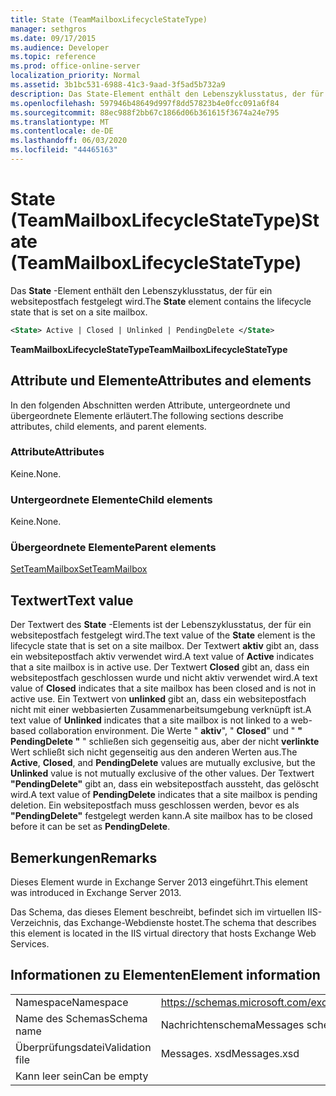 ```yaml
---
title: State (TeamMailboxLifecycleStateType)
manager: sethgros
ms.date: 09/17/2015
ms.audience: Developer
ms.topic: reference
ms.prod: office-online-server
localization_priority: Normal
ms.assetid: 3b1bc531-6988-41c3-9aad-3f5ad5b732a9
description: Das State-Element enthält den Lebenszyklusstatus, der für ein websitepostfach festgelegt wird.
ms.openlocfilehash: 597946b48649d997f8dd57823b4e0fcc091a6f84
ms.sourcegitcommit: 88ec988f2bb67c1866d06b361615f3674a24e795
ms.translationtype: MT
ms.contentlocale: de-DE
ms.lasthandoff: 06/03/2020
ms.locfileid: "44465163"
---
```

# <a name="state-teammailboxlifecyclestatetype"></a><span data-ttu-id="1dd31-103">State (TeamMailboxLifecycleStateType)</span><span class="sxs-lookup"><span data-stu-id="1dd31-103">State (TeamMailboxLifecycleStateType)</span></span>

<span data-ttu-id="1dd31-104">Das **State** -Element enthält den Lebenszyklusstatus, der für ein websitepostfach festgelegt wird.</span><span class="sxs-lookup"><span data-stu-id="1dd31-104">The **State** element contains the lifecycle state that is set on a site mailbox.</span></span> 
  
```XML
<State> Active | Closed | Unlinked | PendingDelete </State>
```

<span data-ttu-id="1dd31-105">**TeamMailboxLifecycleStateType**</span><span class="sxs-lookup"><span data-stu-id="1dd31-105">**TeamMailboxLifecycleStateType**</span></span>

## <a name="attributes-and-elements"></a><span data-ttu-id="1dd31-106">Attribute und Elemente</span><span class="sxs-lookup"><span data-stu-id="1dd31-106">Attributes and elements</span></span>

<span data-ttu-id="1dd31-107">In den folgenden Abschnitten werden Attribute, untergeordnete und übergeordnete Elemente erläutert.</span><span class="sxs-lookup"><span data-stu-id="1dd31-107">The following sections describe attributes, child elements, and parent elements.</span></span>
  
### <a name="attributes"></a><span data-ttu-id="1dd31-108">Attribute</span><span class="sxs-lookup"><span data-stu-id="1dd31-108">Attributes</span></span>

<span data-ttu-id="1dd31-109">Keine.</span><span class="sxs-lookup"><span data-stu-id="1dd31-109">None.</span></span>
  
### <a name="child-elements"></a><span data-ttu-id="1dd31-110">Untergeordnete Elemente</span><span class="sxs-lookup"><span data-stu-id="1dd31-110">Child elements</span></span>

<span data-ttu-id="1dd31-111">Keine.</span><span class="sxs-lookup"><span data-stu-id="1dd31-111">None.</span></span>
  
### <a name="parent-elements"></a><span data-ttu-id="1dd31-112">Übergeordnete Elemente</span><span class="sxs-lookup"><span data-stu-id="1dd31-112">Parent elements</span></span>

[<span data-ttu-id="1dd31-113">SetTeamMailbox</span><span class="sxs-lookup"><span data-stu-id="1dd31-113">SetTeamMailbox</span></span>](setteammailbox.md)
  
## <a name="text-value"></a><span data-ttu-id="1dd31-114">Textwert</span><span class="sxs-lookup"><span data-stu-id="1dd31-114">Text value</span></span>

<span data-ttu-id="1dd31-115">Der Textwert des **State** -Elements ist der Lebenszyklusstatus, der für ein websitepostfach festgelegt wird.</span><span class="sxs-lookup"><span data-stu-id="1dd31-115">The text value of the **State** element is the lifecycle state that is set on a site mailbox.</span></span> <span data-ttu-id="1dd31-116">Der Textwert **aktiv** gibt an, dass ein websitepostfach aktiv verwendet wird.</span><span class="sxs-lookup"><span data-stu-id="1dd31-116">A text value of **Active** indicates that a site mailbox is in active use.</span></span> <span data-ttu-id="1dd31-117">Der Textwert **Closed** gibt an, dass ein websitepostfach geschlossen wurde und nicht aktiv verwendet wird.</span><span class="sxs-lookup"><span data-stu-id="1dd31-117">A text value of **Closed** indicates that a site mailbox has been closed and is not in active use.</span></span> <span data-ttu-id="1dd31-118">Ein Textwert von **unlinked** gibt an, dass ein websitepostfach nicht mit einer webbasierten Zusammenarbeitsumgebung verknüpft ist.</span><span class="sxs-lookup"><span data-stu-id="1dd31-118">A text value of **Unlinked** indicates that a site mailbox is not linked to a web-based collaboration environment.</span></span> <span data-ttu-id="1dd31-119">Die Werte " **aktiv**", " **Closed**" und " **" PendingDelete "** " schließen sich gegenseitig aus, aber der nicht **verlinkte** Wert schließt sich nicht gegenseitig aus den anderen Werten aus.</span><span class="sxs-lookup"><span data-stu-id="1dd31-119">The **Active**, **Closed**, and **PendingDelete** values are mutually exclusive, but the **Unlinked** value is not mutually exclusive of the other values.</span></span> <span data-ttu-id="1dd31-120">Der Textwert **"PendingDelete"** gibt an, dass ein websitepostfach aussteht, das gelöscht wird.</span><span class="sxs-lookup"><span data-stu-id="1dd31-120">A text value of **PendingDelete** indicates that a site mailbox is pending deletion.</span></span> <span data-ttu-id="1dd31-121">Ein websitepostfach muss geschlossen werden, bevor es als **"PendingDelete"** festgelegt werden kann.</span><span class="sxs-lookup"><span data-stu-id="1dd31-121">A site mailbox has to be closed before it can be set as **PendingDelete**.</span></span>
  
## <a name="remarks"></a><span data-ttu-id="1dd31-122">Bemerkungen</span><span class="sxs-lookup"><span data-stu-id="1dd31-122">Remarks</span></span>

<span data-ttu-id="1dd31-123">Dieses Element wurde in Exchange Server 2013 eingeführt.</span><span class="sxs-lookup"><span data-stu-id="1dd31-123">This element was introduced in Exchange Server 2013.</span></span>
  
<span data-ttu-id="1dd31-124">Das Schema, das dieses Element beschreibt, befindet sich im virtuellen IIS-Verzeichnis, das Exchange-Webdienste hostet.</span><span class="sxs-lookup"><span data-stu-id="1dd31-124">The schema that describes this element is located in the IIS virtual directory that hosts Exchange Web Services.</span></span>
  
## <a name="element-information"></a><span data-ttu-id="1dd31-125">Informationen zu Elementen</span><span class="sxs-lookup"><span data-stu-id="1dd31-125">Element information</span></span>

|||
|:-----|:-----|
|<span data-ttu-id="1dd31-126">Namespace</span><span class="sxs-lookup"><span data-stu-id="1dd31-126">Namespace</span></span>  <br/> |https://schemas.microsoft.com/exchange/services/2006/messages  <br/> |
|<span data-ttu-id="1dd31-127">Name des Schemas</span><span class="sxs-lookup"><span data-stu-id="1dd31-127">Schema name</span></span>  <br/> |<span data-ttu-id="1dd31-128">Nachrichtenschema</span><span class="sxs-lookup"><span data-stu-id="1dd31-128">Messages schema</span></span>  <br/> |
|<span data-ttu-id="1dd31-129">Überprüfungsdatei</span><span class="sxs-lookup"><span data-stu-id="1dd31-129">Validation file</span></span>  <br/> |<span data-ttu-id="1dd31-130">Messages. xsd</span><span class="sxs-lookup"><span data-stu-id="1dd31-130">Messages.xsd</span></span>  <br/> |
|<span data-ttu-id="1dd31-131">Kann leer sein</span><span class="sxs-lookup"><span data-stu-id="1dd31-131">Can be empty</span></span>  <br/> ||
   

